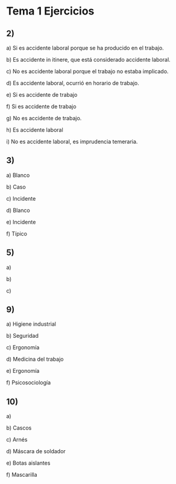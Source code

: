 # Tema 1 Ejercicios

## 2)

a) Si es accidente laboral porque se ha producido en el trabajo.

b) Es accidente in itinere, que está considerado accidente laboral.

c) No es accidente laboral porque el trabajo no estaba implicado.

d) Es accidente laboral, ocurrió en horario de trabajo.

e) Si es accidente de trabajo

f) Si es accidente de trabajo

g) No es accidente de trabajo.

h) Es accidente laboral

i) No es accidente laboral, es imprudencia temeraria.



## 3)

a) Blanco

b) Caso

c) Incidente

d) Blanco

e) Incidente 

f) Típico



## 5)

a)

b)

c)



## 9)

a) Higiene industrial

b) Seguridad

c) Ergonomía 

d) Medicina del trabajo

e) Ergonomía

f) Psicosociología



## 10)

a) 

b) Cascos

c) Arnés

d) Máscara de soldador

e) Botas aislantes

f) Mascarilla
